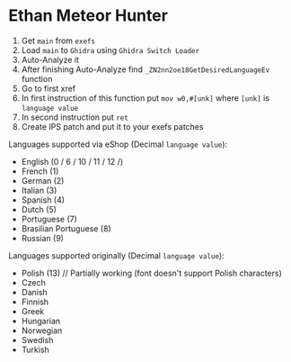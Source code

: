 # Ethan Meteor Hunter

1. Get `main` from `exefs`
2. Load `main` to `Ghidra` using `Ghidra Switch Loader`
3. Auto-Analyze it
4. After finishing Auto-Analyze find `_ZN2nn2oe18GetDesiredLanguageEv` function
5. Go to first xref
6. In first instruction of this function put `mov w0,#[unk]` where `[unk]` is `language value`
7. In second instruction put `ret`
8. Create IPS patch and put it to your exefs patches

Languages supported via eShop (Decimal `language value`):
- English (0 / 6 / 10 / 11 / 12 /)
- French (1)
- German (2)
- Italian (3)
- Spanish (4)
- Dutch (5)
- Portuguese (7)
- Brasilian Portuguese (8)
- Russian (9)

Languages supported originally (Decimal `language value`):
- Polish (13) // Partially working (font doesn't support Polish characters)
- Czech
- Danish
- Finnish
- Greek
- Hungarian
- Norwegian
- Swedish
- Turkish
